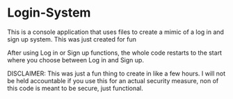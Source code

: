 # Login-System
This is a console application that uses files to create a mimic of a log in and sign up system. This was just created for fun

After using Log in or Sign up functions, the whole code restarts to the start where you choose between Log in and Sign up.

DISCLAIMER: This was just a fun thing to create in like a few hours. I will not be held accountable if you use this for an actual security measure, non of this code is meant to be secure, just functional.
